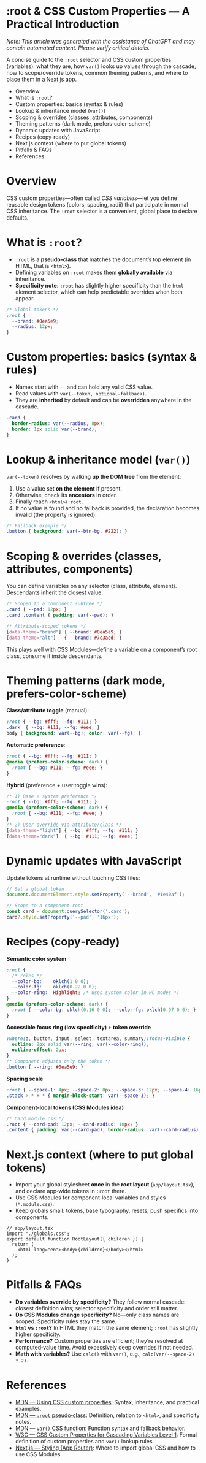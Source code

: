 <!-- ********************* -->

# \:root & CSS Custom Properties — A Practical Introduction

<!-- ********************* -->

*Note: This article was generated with the assistance of ChatGPT and may contain automated content. Please verify critical details.*

A concise guide to the `:root` selector and CSS custom properties (variables): what they are, how `var()` looks up values through the cascade, how to scope/override tokens, common theming patterns, and where to place them in a Next.js app.

* Overview
* What is `:root`?
* Custom properties: basics (syntax & rules)
* Lookup & inheritance model (`var()`)
* Scoping & overrides (classes, attributes, components)
* Theming patterns (dark mode, prefers‑color‑scheme)
* Dynamic updates with JavaScript
* Recipes (copy‑ready)
* Next.js context (where to put global tokens)
* Pitfalls & FAQs
* References

<!-- ********************* -->

# Overview

<!-- ********************* -->

CSS custom properties—often called *CSS variables*—let you define reusable design tokens (colors, spacing, radii) that participate in normal CSS inheritance. The `:root` selector is a convenient, global place to declare defaults.

<!-- ********************* -->

# What is `:root`?

<!-- ********************* -->

* `:root` is a **pseudo‑class** that matches the document’s top element (in HTML, that is `<html>`).
* Defining variables on `:root` makes them **globally available** via inheritance.
* **Specificity note**: `:root` has slightly higher specificity than the `html` element selector, which can help predictable overrides when both appear.

```css
/* Global tokens */
:root {
  --brand: #0ea5e9;
  --radius: 12px;
}
```

<!-- ********************* -->

# Custom properties: basics (syntax & rules)

<!-- ********************* -->

* Names start with `--` and can hold any valid CSS value.
* Read values with `var(--token, optional-fallback)`.
* They are **inherited** by default and can be **overridden** anywhere in the cascade.

```css
.card {
  border-radius: var(--radius, 8px);
  border: 1px solid var(--brand);
}
```

<!-- ********************* -->

# Lookup & inheritance model (`var()`)

<!-- ********************* -->

`var(--token)` resolves by walking **up the DOM tree** from the element:

1. Use a value set **on the element** if present.
2. Otherwise, check its **ancestors** in order.
3. Finally reach `<html>`/`:root`.
4. If no value is found and no fallback is provided, the declaration becomes invalid (the property is ignored).

```css
/* Fallback example */
.button { background: var(--btn-bg, #222); }
```

<!-- ********************* -->

# Scoping & overrides (classes, attributes, components)

<!-- ********************* -->

You can define variables on any selector (class, attribute, element). Descendants inherit the closest value.

```css
/* Scoped to a component subtree */
.card { --pad: 12px; }
.card .content { padding: var(--pad); }

/* Attribute-scoped tokens */
[data-theme="brand"] { --brand: #0ea5e9; }
[data-theme="alt"]   { --brand: #7c3aed; }
```

This plays well with CSS Modules—define a variable on a component’s root class, consume it inside descendants.

<!-- ********************* -->

# Theming patterns (dark mode, prefers‑color‑scheme)

<!-- ********************* -->

**Class/attribute toggle** (manual):

```css
:root { --bg: #fff; --fg: #111; }
.dark  { --bg: #111; --fg: #eee; }
body { background: var(--bg); color: var(--fg); }
```

**Automatic preference**:

```css
:root { --bg: #fff; --fg: #111; }
@media (prefers-color-scheme: dark) {
  :root { --bg: #111; --fg: #eee; }
}
```

**Hybrid** (preference + user toggle wins):

```css
/* 1) Base + system preference */
:root { --bg: #fff; --fg: #111; }
@media (prefers-color-scheme: dark) {
  :root { --bg: #111; --fg: #eee; }
}
/* 2) User override via attribute/class */
[data-theme="light"] { --bg: #fff; --fg: #111; }
[data-theme="dark"]  { --bg: #111; --fg: #eee; }
```

<!-- ********************* -->

# Dynamic updates with JavaScript

<!-- ********************* -->

Update tokens at runtime without touching CSS files:

```js
// Set a global token
document.documentElement.style.setProperty('--brand', '#1e40af');

// Scope to a component root
const card = document.querySelector('.card');
card?.style.setProperty('--pad', '16px');
```

<!-- ********************* -->

# Recipes (copy‑ready)

<!-- ********************* -->

**Semantic color system**

```css
:root {
  /* roles */
  --color-bg:    oklch(1 0 0);
  --color-fg:    oklch(0.22 0 0);
  --color-ring:  Highlight; /* uses system color in HC modes */
}
@media (prefers-color-scheme: dark) {
  :root { --color-bg: oklch(0.16 0 0); --color-fg: oklch(0.97 0 0); }
}
```

**Accessible focus ring (low specificity) + token override**

```css
:where(a, button, input, select, textarea, summary):focus-visible {
  outline: 2px solid var(--ring, var(--color-ring));
  outline-offset: 2px;
}
/* Component adjusts only the token */
.button { --ring: #0ea5e9; }
```

**Spacing scale**

```css
:root { --space-1: 4px; --space-2: 8px; --space-3: 12px; --space-4: 16px; }
.stack > * + * { margin-block-start: var(--space-3); }
```

**Component‑local tokens (CSS Modules idea)**

```css
/* Card.module.css */
.root { --card-pad: 12px; --card-radius: 10px; }
.content { padding: var(--card-pad); border-radius: var(--card-radius); }
```

<!-- ********************* -->

# Next.js context (where to put global tokens)

<!-- ********************* -->

* Import your global stylesheet **once** in the **root layout** (`app/layout.tsx`), and declare app‑wide tokens in `:root` there.
* Use CSS Modules for component‑local variables and styles (`*.module.css`).
* Keep globals small: tokens, base typography, resets; push specifics into components.

```tsx
// app/layout.tsx
import "./globals.css";
export default function RootLayout({ children }) {
  return (
    <html lang="en"><body>{children}</body></html>
  );
}
```

<!-- ********************* -->

# Pitfalls & FAQs

<!-- ********************* -->

* **Do variables override by specificity?** They follow normal cascade: closest definition wins; selector specificity and order still matter.
* **Do CSS Modules change specificity?** No—only class names are scoped. Specificity rules stay the same.
* **`html` vs `:root`?** In HTML they match the same element; `:root` has slightly higher specificity.
* **Performance?** Custom properties are efficient; they’re resolved at computed‑value time. Avoid excessively deep overrides if not needed.
* **Math with variables?** Use `calc()` with `var()`, e.g., `calc(var(--space-2) * 2)`.

<!-- ********************* -->

# References

<!-- ********************* -->

* [MDN — Using CSS custom properties](https://developer.mozilla.org/en-US/docs/Web/CSS/CSS_cascading_variables/Using_CSS_custom_properties): Syntax, inheritance, and practical examples.
* [MDN — `:root` pseudo‑class](https://developer.mozilla.org/en-US/docs/Web/CSS/%3Aroot): Definition, relation to `<html>`, and specificity notes.
* [MDN — `var()` CSS function](https://developer.mozilla.org/en-US/docs/Web/CSS/var): Function syntax and fallback behavior.
* [W3C — CSS Custom Properties for Cascading Variables Level 1](https://www.w3.org/TR/css-variables-1/): Formal definition of custom properties and `var()` lookup rules.
* [Next.js — Styling (App Router)](https://nextjs.org/docs/app/building-your-application/styling): Where to import global CSS and how to use CSS Modules.
